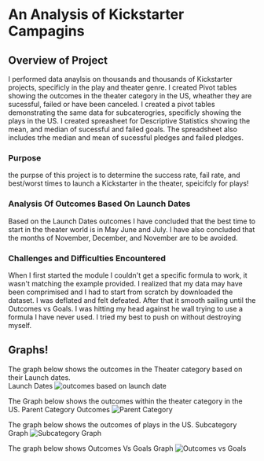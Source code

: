 # An Analysis of Kickstarter Campagins
## Overview of Project 
I performed data anaylsis on thousands and thousands of Kickstarter projects, specificly in the play and theater genre. I created Pivot tables showing the outcomes in the theater category in the US, wheather they are sucessful, failed or have been canceled. I created a pivot tables demonstrating the  same data for subcaterogries, specificly showing the plays in the US. I created spreasheet for Descriptive Statistics showing the mean, and median of sucessful and failed goals. The spreadsheet also includes trhe median and mean of sucessful pledges and failed pledges.
### Purpose
 the purpse of this project is to determine the success rate, fail rate, and best/worst times to launch a Kickstarter in the theater, speicifcly for plays!


### Analysis Of Outcomes Based On Launch Dates
Based on the Launch Dates outcomes I have concluded that the best time to start in the theater world is in May June and July. I have also concluded that the months of November, December, and November are to be avoided.

### Challenges and Difficulties Encountered
When I first started the module I couldn't get a specific formula to work, it wasn't matching the example provided. I realized that my data may have been comprimised and I had to start from scratch by downloaded the dataset. I was deflated and felt defeated. After that it smooth sailing until the Outcomes vs Goals. I was hitting my head against he wall trying to use a formula I have never used. I tried my best to push on without destroying myself.

## Graphs! 
The graph below shows the outcomes in the Theater category based on their Launch dates.  
Launch Dates
![outcomes based on launch date](file:///C:/Users/yang3/Desktop/KU%20Data/outcomes%20based%20on%20launch%20date.png)

The Graph below shows the outcomes within the theater category in the US.
Parent Category Outcomes
![Parent Category](file:///C:/Users/yang3/Desktop/KU%20Data/Parent%20Category.png)

The graph below shows the outcomes of plays in the US.
Subcategory Graph
![Subcategory Graph](file:///C:/Users/yang3/Desktop/KU%20Data/Subcategory.png)

The graph below shows 
Outcomes Vs Goals Graph
![Outcomes vs Goals](file:///C:/Users/yang3/Desktop/KU%20Data/outcomes%20vs%20Goals.png)

